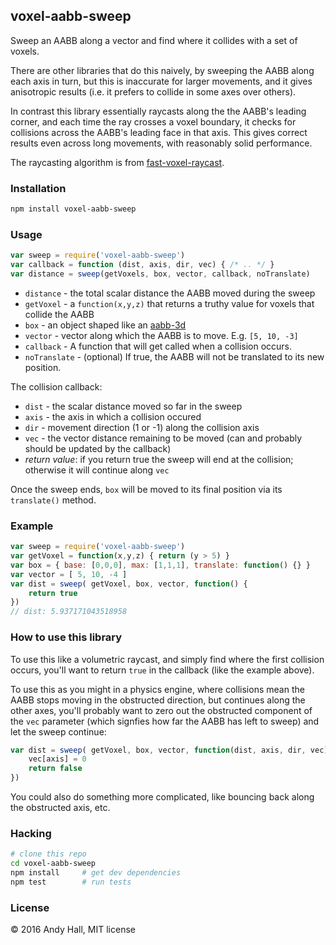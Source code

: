 ## voxel-aabb-sweep

Sweep an AABB along a vector and find where it collides with a set of voxels. 

There are other libraries that do this naively, by sweeping the AABB along 
each axis in turn, but this is inaccurate for larger movements, 
and it gives anisotropic results (i.e. it prefers to collide in some axes over others).

In contrast this library essentially raycasts along the the AABB's leading corner, 
and each time the ray crosses a voxel boundary, it checks for collisions across the 
AABB's leading face in that axis. This gives correct results even across long movements,
with reasonably solid performance.
 
The raycasting algorithm is from [fast-voxel-raycast](https://github.com/andyhall/fast-voxel-raycast).

### Installation

```sh
npm install voxel-aabb-sweep
```
    
### Usage

```js
var sweep = require('voxel-aabb-sweep')
var callback = function (dist, axis, dir, vec) { /* .. */ }
var distance = sweep(getVoxels, box, vector, callback, noTranslate)
```

 * `distance` - the total scalar distance the AABB moved during the sweep
 * `getVoxel` - a `function(x,y,z)` that returns a truthy value for voxels that collide the AABB
 * `box` - an object shaped like an [aabb-3d](https://github.com/andyhall/aabb-3d)
 * `vector` - vector along which the AABB is to move. E.g. `[5, 10, -3]`
 * `callback` - A function that will get called when a collision occurs.
 * `noTranslate` - (optional) If true, the AABB will not be translated to its new position.

The collision callback:

 * `dist` - the scalar distance moved so far in the sweep
 * `axis` - the axis in which a collision occured
 * `dir` - movement direction (1 or -1) along the collision axis
 * `vec` - the vector distance remaining to be moved (can and probably should be updated by the callback)
 * *return value*: if you return true the sweep will end at the collision; otherwise it will continue along `vec`
 
Once the sweep ends, `box` will be moved to its final position via its `translate()` method.

### Example

```js
var sweep = require('voxel-aabb-sweep')
var getVoxel = function(x,y,z) { return (y > 5) }
var box = { base: [0,0,0], max: [1,1,1], translate: function() {} }
var vector = [ 5, 10, -4 ]
var dist = sweep( getVoxel, box, vector, function() {
    return true
})
// dist: 5.937171043518958
```

### How to use this library

To use this like a volumetric raycast, and simply find where the first collision occurs,
you'll want to return `true` in the callback (like the example above).

To use this as you might in a physics engine, where collisions mean the AABB stops 
moving in the obstructed direction, but continues along the other axes,
you'll probably want to zero out the obstructed component of the `vec` parameter 
(which signfies how far the AABB has left to sweep) and let the sweep continue:

```js
var dist = sweep( getVoxel, box, vector, function(dist, axis, dir, vec) {
    vec[axis] = 0
    return false
})
```

You could also do something more complicated, like bouncing back along the obstructed axis, etc. 

### Hacking

```sh
# clone this repo
cd voxel-aabb-sweep
npm install     # get dev dependencies
npm test        # run tests
```

### License

&copy; 2016 Andy Hall, MIT license
